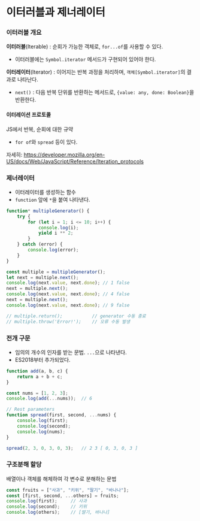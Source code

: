 # 이터러블과 제너레이터

### 이터러블 개요

**이터러블**(Iterable) : 순회가 가능한 객체로, `for...of`를 사용할 수 있다.

- 이터러블에는 `Symbol.iterator` 메서드가 구현되어 있어야 한다.

**이터레이터**(Iterator) : 이어지는 반복 과정을 처리하며, `객체[Symbol.iterator]`의 결과로 나타난다.

- `next()` : 다음 반복 단위를 반환하는 메서드로, `{value: any, done: Boolean}`을 반환한다.

#### 이터레이션 프로토콜

JS에서 반복, 순회에 대한 규약

- `for of`와 `spread` 등이 있다.

자세히: https://developer.mozilla.org/en-US/docs/Web/JavaScript/Reference/Iteration_protocols

### 제너레이터

- 이터레이터를 생성하는 함수
- `function` 앞에 `*`을 붙여 나타낸다.

```js
function* multipleGenerator() {
    try {
        for (let i = 1; i <= 10; i++) {
            console.log(i);
            yield i ** 2;
        }
    } catch (error) {
        console.log(error);
    }
}

const multiple = multipleGenerator();
let next = multiple.next();
console.log(next.value, next.done);	// 1 false
next = multiple.next();
console.log(next.value, next.done);	// 4 false
next = multiple.next();
console.log(next.value, next.done);	// 9 false

// multiple.return();  			// generator 수동 종료
// multiple.throw('Error!');    // 오류 수동 발생
```

### 전개 구문

- 임의의 개수의 인자를 받는 문법. `...`으로 나타낸다.
- ES2018부터 추가되었다.

```js
function add(a, b, c) {
    return a + b + c;
}

const nums = [1, 2, 3];
console.log(add(...nums));	// 6

// Rest parameters
function spread(first, second, ...nums) {
    console.log(first);
    console.log(second);
    console.log(nums);
}

spread(2, 3, 0, 3, 0, 3);	// 2 3 [ 0, 3, 0, 3 ]
```

### 구조분해 할당

배열이나 객체를 해체하여 각 변수로 분해하는 문법

```js
const fruits = ["사과", "키위", "딸기", "바나나"];
const [first, second, ...others] = fruits;
console.log(first);		// 사과
console.log(second);	// 키위
console.log(others);	// [딸기, 바나나]
```

